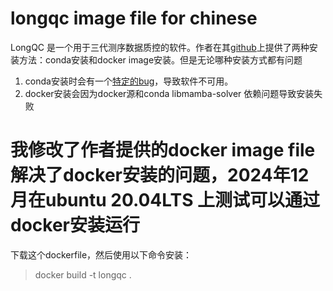 # longqc image file for chinese
LongQC 是一个用于三代测序数据质控的软件。作者在其[github](https://github.com/yfukasawa/LongQC)上提供了两种安装方法：conda安装和docker image安装。但是无论哪种安装方式都有问题
  1. conda安装时会有一个[特定的bug](https://github.com/yfukasawa/LongQC/issues/37)，导致软件不可用。
  2. docker安装会因为docker源和conda libmamba-solver 依赖问题导致安装失败

# 我修改了作者提供的docker image file 解决了docker安装的问题，2024年12月在ubuntu 20.04LTS 上测试可以通过docker安装运行
下载这个dockerfile，然后使用以下命令安装：
> docker build -t longqc .
